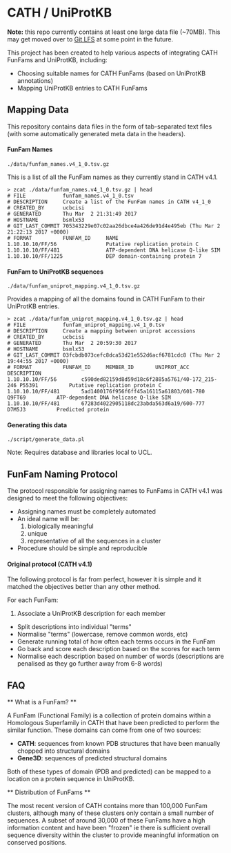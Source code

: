 # CATH / UniProtKB

**Note:** this repo currently contains at least one large data file (~70MB). This may get moved over to [Git LFS](https://git-lfs.github.com/) at some point in the future.

This project has been created to help various aspects of integrating CATH FunFams and UniProtKB, including:

 * Choosing suitable names for CATH FunFams (based on UniProtKB annotations)
 * Mapping UniProtKB entries to CATH FunFams


## Mapping Data

This repository contains data files in the form of tab-separated text files (with some automatically generated meta data in the headers).

#### FunFam Names

```
./data/funfam_names.v4_1_0.tsv.gz
```

This is a list of all the FunFam names as they currently stand in CATH v4.1.

```
> zcat ./data/funfam_names.v4_1_0.tsv.gz | head
# FILE            funfam_names.v4_1_0.tsv
# DESCRIPTION     Create a list of the FunFam names in CATH v4_1_0
# CREATED_BY      ucbcisi
# GENERATED       Thu Mar  2 21:31:49 2017
# HOSTNAME        bsmlx53
# GIT_LAST_COMMIT 705343229e07c02aa26dbce4a426de91d4e495eb (Thu Mar 2 21:22:13 2017 +0000)
# FORMAT          FUNFAM_ID     NAME
1.10.10.10/FF/56                Putative replication protein C
1.10.10.10/FF/481               ATP-dependent DNA helicase Q-like SIM
1.10.10.10/FF/1225              DEP domain-containing protein 7
```

#### FunFam to UniProtKB sequences

```
./data/funfam_uniprot_mapping.v4_1_0.tsv.gz
```

Provides a mapping of all the domains found in CATH FunFam to their 
UniProtKB entries.

```
> zcat ./data/funfam_uniprot_mapping.v4_1_0.tsv.gz | head
# FILE            funfam_uniprot_mapping.v4_1_0.tsv
# DESCRIPTION     Create a mapping between uniprot accessions
# CREATED_BY      ucbcisi
# GENERATED       Thu Mar  2 20:59:30 2017
# HOSTNAME        bsmlx53
# GIT_LAST_COMMIT 03fcbdb073cefc8dca53d21e552d6acf6781cdc8 (Thu Mar 2 19:44:55 2017 +0000)
# FORMAT          FUNFAM_ID     MEMBER_ID       UNIPROT_ACC     DESCRIPTION
1.10.10.10/FF/56        c590ded82159d8d59d18c6f2885a5761/40-172_215-246 P55391          Putative replication protein C
1.10.10.10/FF/481       5ad1400176f956f6ff45a16115a61803/601-780        Q9FT69          ATP-dependent DNA helicase Q-like SIM
1.10.10.10/FF/481       67283d4022905118dc23abda563d6a19/600-777        D7M5J3          Predicted protein
```

#### Generating this data


```
./script/generate_data.pl
```

Note: Requires database and libraries local to UCL.

   
## FunFam Naming Protocol

The protocol responsible for assigning names to FunFams in CATH v4.1 was 
designed to meet the following objectives:

 * Assigning names must be completely automated
 * An ideal name will be:
    1. biologically meaningful
    1. unique
    1. representative of all the sequences in a cluster
 * Procedure should be simple and reproducible
 
#### Original protocol (CATH v4.1)

The following protocol is far from perfect, however it is simple and it matched the objectives better than any other method.

For each FunFam:

 1. Associate a UniProtKB description for each member
 * Split descriptions into individual "terms"
 * Normalise "terms" (lowercase, remove common words, etc)
 * Generate running total of how often each terms occurs in the FunFam
 * Go back and score each description based on the scores for each term
 * Normalise each description based on number of words (descriptions are penalised as they go further away from 6-8 words)


## FAQ

** What is a FunFam? **

A FunFam (Functional Family) is a collection of protein domains within a Homologous Superfamily in CATH that have been predicted to
perform the similar function. These domains can come from one of two sources:

 * **CATH**: sequences from known PDB structures that have been manually chopped into structural domains
 * **Gene3D**: sequences of predicted structural domains

Both of these types of domain (PDB and predicted) can be mapped to a location on a protein sequence in UniProtKB. 

** Distribution of FunFams **

The most recent version of CATH contains more than 100,000 FunFam clusters, although many of these clusters only contain a small number of sequences. 
A subset of around 30,000 of these FunFams have a high information content and have been "frozen" ie there is sufficient overall sequence diversity within 
the cluster to provide meaningful information on conserved positions.


